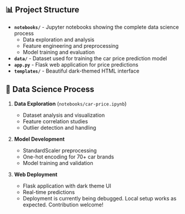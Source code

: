 ## 📊 Project Structure

- **`notebooks/`** - Jupyter notebooks showing the complete data science process
  - Data exploration and analysis
  - Feature engineering and preprocessing
  - Model training and evaluation
- **`data/`** - Dataset used for training the car price prediction model
- **`app.py`** - Flask web application for price predictions
- **`templates/`** - Beautiful dark-themed HTML interface

## 🔬 Data Science Process

1. **Data Exploration** (`notebooks/car-price.ipynb`)
   - Dataset analysis and visualization
   - Feature correlation studies
   - Outlier detection and handling

2. **Model Development**
   - StandardScaler preprocessing
   - One-hot encoding for 70+ car brands
   - Model training and validation

3. **Web Deployment**
   - Flask application with dark theme UI
   - Real-time predictions
   - Deployment is currently being debugged. Local setup works as expected. Contribution welcome!
